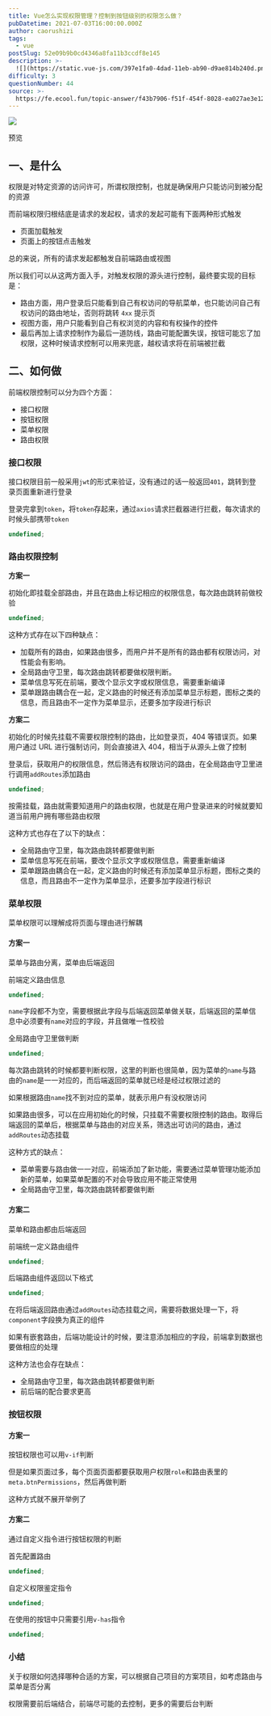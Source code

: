 ```yaml
---
title: Vue怎么实现权限管理？控制到按钮级别的权限怎么做？
pubDatetime: 2021-07-03T16:00:00.000Z
author: caorushizi
tags:
  - vue
postSlug: 52e09b9b0cd4346a8fa11b3ccdf8e145
description: >-
  ![](https://static.vue-js.com/397e1fa0-4dad-11eb-ab90-d9ae814b240d.png)预览一、是什么-----权限是对特定资源的访问许可，所谓权
difficulty: 3
questionNumber: 44
source: >-
  https://fe.ecool.fun/topic-answer/f43b7906-f51f-454f-8028-ea027ae3e121?orderBy=updateTime&order=desc&tagId=14
---
```


![](https://static.vue-js.com/397e1fa0-4dad-11eb-ab90-d9ae814b240d.png)

预览

## 一、是什么

权限是对特定资源的访问许可，所谓权限控制，也就是确保用户只能访问到被分配的资源

而前端权限归根结底是请求的发起权，请求的发起可能有下面两种形式触发

- 页面加载触发
- 页面上的按钮点击触发

总的来说，所有的请求发起都触发自前端路由或视图

所以我们可以从这两方面入手，对触发权限的源头进行控制，最终要实现的目标是：

- 路由方面，用户登录后只能看到自己有权访问的导航菜单，也只能访问自己有权访问的路由地址，否则将跳转 `4xx` 提示页
- 视图方面，用户只能看到自己有权浏览的内容和有权操作的控件
- 最后再加上请求控制作为最后一道防线，路由可能配置失误，按钮可能忘了加权限，这种时候请求控制可以用来兜底，越权请求将在前端被拦截

## 二、如何做

前端权限控制可以分为四个方面：

- 接口权限
- 按钮权限
- 菜单权限
- 路由权限

### 接口权限

接口权限目前一般采用`jwt`的形式来验证，没有通过的话一般返回`401`，跳转到登录页面重新进行登录

登录完拿到`token`，将`token`存起来，通过`axios`请求拦截器进行拦截，每次请求的时候头部携带`token`

```typescript
undefined;
```

### 路由权限控制

**方案一**

初始化即挂载全部路由，并且在路由上标记相应的权限信息，每次路由跳转前做校验

```typescript
undefined;
```

这种方式存在以下四种缺点：

- 加载所有的路由，如果路由很多，而用户并不是所有的路由都有权限访问，对性能会有影响。
- 全局路由守卫里，每次路由跳转都要做权限判断。
- 菜单信息写死在前端，要改个显示文字或权限信息，需要重新编译
- 菜单跟路由耦合在一起，定义路由的时候还有添加菜单显示标题，图标之类的信息，而且路由不一定作为菜单显示，还要多加字段进行标识

**方案二**

初始化的时候先挂载不需要权限控制的路由，比如登录页，404 等错误页。如果用户通过 URL 进行强制访问，则会直接进入 404，相当于从源头上做了控制

登录后，获取用户的权限信息，然后筛选有权限访问的路由，在全局路由守卫里进行调用`addRoutes`添加路由

```typescript
undefined;
```

按需挂载，路由就需要知道用户的路由权限，也就是在用户登录进来的时候就要知道当前用户拥有哪些路由权限

这种方式也存在了以下的缺点：

- 全局路由守卫里，每次路由跳转都要做判断
- 菜单信息写死在前端，要改个显示文字或权限信息，需要重新编译
- 菜单跟路由耦合在一起，定义路由的时候还有添加菜单显示标题，图标之类的信息，而且路由不一定作为菜单显示，还要多加字段进行标识

### 菜单权限

菜单权限可以理解成将页面与理由进行解耦

#### 方案一

菜单与路由分离，菜单由后端返回

前端定义路由信息

```typescript
undefined;
```

`name`字段都不为空，需要根据此字段与后端返回菜单做关联，后端返回的菜单信息中必须要有`name`对应的字段，并且做唯一性校验

全局路由守卫里做判断

```typescript
undefined;
```

每次路由跳转的时候都要判断权限，这里的判断也很简单，因为菜单的`name`与路由的`name`是一一对应的，而后端返回的菜单就已经是经过权限过滤的

如果根据路由`name`找不到对应的菜单，就表示用户有没权限访问

如果路由很多，可以在应用初始化的时候，只挂载不需要权限控制的路由。取得后端返回的菜单后，根据菜单与路由的对应关系，筛选出可访问的路由，通过`addRoutes`动态挂载

这种方式的缺点：

- 菜单需要与路由做一一对应，前端添加了新功能，需要通过菜单管理功能添加新的菜单，如果菜单配置的不对会导致应用不能正常使用
- 全局路由守卫里，每次路由跳转都要做判断

#### 方案二

菜单和路由都由后端返回

前端统一定义路由组件

```typescript
undefined;
```

后端路由组件返回以下格式

```typescript
undefined;
```

在将后端返回路由通过`addRoutes`动态挂载之间，需要将数据处理一下，将`component`字段换为真正的组件

如果有嵌套路由，后端功能设计的时候，要注意添加相应的字段，前端拿到数据也要做相应的处理

这种方法也会存在缺点：

- 全局路由守卫里，每次路由跳转都要做判断
- 前后端的配合要求更高

### 按钮权限

#### 方案一

按钮权限也可以用`v-if`判断

但是如果页面过多，每个页面页面都要获取用户权限`role`和路由表里的`meta.btnPermissions`，然后再做判断

这种方式就不展开举例了

#### 方案二

通过自定义指令进行按钮权限的判断

首先配置路由

```typescript
undefined;
```

自定义权限鉴定指令

```typescript
undefined;
```

在使用的按钮中只需要引用`v-has`指令

```typescript
undefined;
```

### 小结

关于权限如何选择哪种合适的方案，可以根据自己项目的方案项目，如考虑路由与菜单是否分离

权限需要前后端结合，前端尽可能的去控制，更多的需要后台判断
